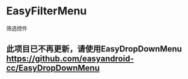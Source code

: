 # EasyFilterMenu
筛选控件
## 此项目已不再更新，请使用EasyDropDownMenu https://github.com/easyandroid-cc/EasyDropDownMenu
